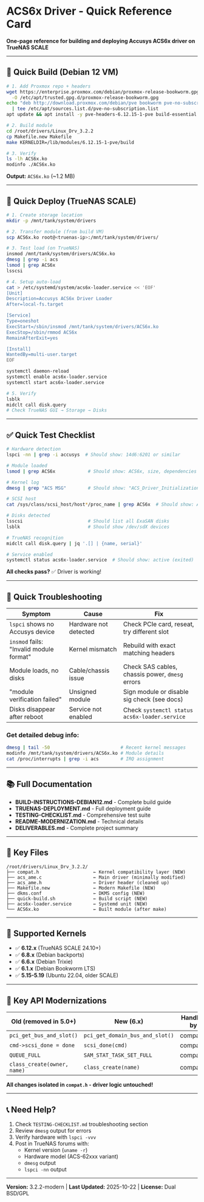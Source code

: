 # ACS6x Driver - Quick Reference Card

**One-page reference for building and deploying Accusys ACS6x driver on TrueNAS SCALE**

---

## 🔧 Quick Build (Debian 12 VM)

```bash
# 1. Add Proxmox repo + headers
wget https://enterprise.proxmox.com/debian/proxmox-release-bookworm.gpg \
  -O /etc/apt/trusted.gpg.d/proxmox-release-bookworm.gpg
echo "deb http://download.proxmox.com/debian/pve bookworm pve-no-subscription" \
  | tee /etc/apt/sources.list.d/pve-no-subscription.list
apt update && apt install -y pve-headers-6.12.15-1-pve build-essential

# 2. Build module
cd /root/drivers/Linux_Drv_3.2.2
cp Makefile.new Makefile
make KERNELDIR=/lib/modules/6.12.15-1-pve/build

# 3. Verify
ls -lh ACS6x.ko
modinfo ./ACS6x.ko
```

**Output:** `ACS6x.ko` (~1.2 MB)

---

## 🚀 Quick Deploy (TrueNAS SCALE)

```bash
# 1. Create storage location
mkdir -p /mnt/tank/system/drivers

# 2. Transfer module (from build VM)
scp ACS6x.ko root@<truenas-ip>:/mnt/tank/system/drivers/

# 3. Test load (on TrueNAS)
insmod /mnt/tank/system/drivers/ACS6x.ko
dmesg | grep -i acs
lsmod | grep ACS6x
lsscsi

# 4. Setup auto-load
cat > /etc/systemd/system/acs6x-loader.service << 'EOF'
[Unit]
Description=Accusys ACS6x Driver Loader
After=local-fs.target

[Service]
Type=oneshot
ExecStart=/sbin/insmod /mnt/tank/system/drivers/ACS6x.ko
ExecStop=/sbin/rmmod ACS6x
RemainAfterExit=yes

[Install]
WantedBy=multi-user.target
EOF

systemctl daemon-reload
systemctl enable acs6x-loader.service
systemctl start acs6x-loader.service

# 5. Verify
lsblk
midclt call disk.query
# Check TrueNAS GUI → Storage → Disks
```

---

## ✅ Quick Test Checklist

```bash
# Hardware detection
lspci -nn | grep -i accusys  # Should show: 14d6:6201 or similar

# Module loaded
lsmod | grep ACS6x            # Should show: ACS6x, size, dependencies

# Kernel log
dmesg | grep "ACS MSG"        # Should show: "ACS_Driver_Initialization"

# SCSI host
cat /sys/class/scsi_host/host*/proc_name | grep ACS6x  # Should show: ACS6x

# Disks detected
lsscsi                        # Should list all ExaSAN disks
lsblk                         # Should show /dev/sdX devices

# TrueNAS recognition
midclt call disk.query | jq '.[] | {name, serial}'

# Service enabled
systemctl status acs6x-loader.service  # Should show: active (exited)
```

**All checks pass?** ✅ Driver is working!

---

## 🐛 Quick Troubleshooting

| Symptom | Cause | Fix |
|---------|-------|-----|
| `lspci` shows no Accusys device | Hardware not detected | Check PCIe card, reseat, try different slot |
| `insmod` fails: "Invalid module format" | Kernel mismatch | Rebuild with exact matching headers |
| Module loads, no disks | Cable/chassis issue | Check SAS cables, chassis power, `dmesg` errors |
| "module verification failed" | Unsigned module | Sign module or disable sig check (see docs) |
| Disks disappear after reboot | Service not enabled | Check `systemctl status acs6x-loader.service` |

### Get detailed debug info:
```bash
dmesg | tail -50                          # Recent kernel messages
modinfo /mnt/tank/system/drivers/ACS6x.ko # Module details
cat /proc/interrupts | grep -i acs        # IRQ assignment
```

---

## 📚 Full Documentation

- **BUILD-INSTRUCTIONS-DEBIAN12.md** - Complete build guide
- **TRUENAS-DEPLOYMENT.md** - Full deployment guide
- **TESTING-CHECKLIST.md** - Comprehensive test suite
- **README-MODERNIZATION.md** - Technical details
- **DELIVERABLES.md** - Complete project summary

---

## 📁 Key Files

```
/root/drivers/Linux_Drv_3.2.2/
├── compat.h                    ← Kernel compatibility layer (NEW)
├── acs_ame.c                   ← Main driver (minimally modified)
├── acs_ame.h                   ← Driver header (cleaned up)
├── Makefile.new                ← Modern Makefile (NEW)
├── dkms.conf                   ← DKMS config (NEW)
├── quick-build.sh              ← Build script (NEW)
├── acs6x-loader.service        ← Systemd unit (NEW)
└── ACS6x.ko                    ← Built module (after make)
```

---

## 🎯 Supported Kernels

- ✅ **6.12.x** (TrueNAS SCALE 24.10+)
- ✅ **6.8.x** (Debian backports)
- ✅ **6.6.x** (Debian Trixie)
- ✅ **6.1.x** (Debian Bookworm LTS)
- ✅ **5.15-5.19** (Ubuntu 22.04, older SCALE)

---

## 🔑 Key API Modernizations

| Old (removed in 5.0+) | New (6.x) | Handled by |
|-----------------------|-----------|------------|
| `pci_get_bus_and_slot()` | `pci_get_domain_bus_and_slot()` | compat.h |
| `cmd->scsi_done = done` | `scsi_done(cmd)` | compat.h |
| `QUEUE_FULL` | `SAM_STAT_TASK_SET_FULL` | compat.h |
| `class_create(owner, name)` | `class_create(name)` | compat.h |

**All changes isolated in `compat.h` - driver logic untouched!**

---

## 📞 Need Help?

1. Check `TESTING-CHECKLIST.md` troubleshooting section
2. Review `dmesg` output for errors
3. Verify hardware with `lspci -vvv`
4. Post in TrueNAS forums with:
   - Kernel version (`uname -r`)
   - Hardware model (ACS-62xxx variant)
   - `dmesg` output
   - `lspci -nn` output

---

**Version:** 3.2.2-modern | **Last Updated:** 2025-10-22 | **License:** Dual BSD/GPL
